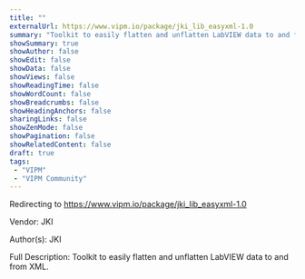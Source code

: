 ```yaml
---
title: ""
externalUrl: https://www.vipm.io/package/jki_lib_easyxml-1.0
summary: "Toolkit to easily flatten and unflatten LabVIEW data to and from XML.."
showSummary: true
showAuthor: false
showEdit: false
showData: false
showViews: false
showReadingTime: false
showWordCount: false
showBreadcrumbs: false
showHeadingAnchors: false
sharingLinks: false
showZenMode: false
showPagination: false
showRelatedContent: false
draft: true
tags:
 - "VIPM"
 - "VIPM Community"
---
```


Redirecting to https://www.vipm.io/package/jki_lib_easyxml-1.0

Vendor: JKI

Author(s): JKI
 
Full Description:
Toolkit to easily flatten and unflatten LabVIEW data to and from XML.